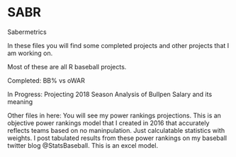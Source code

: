 # SABR
Sabermetrics 

In these files you will find some completed projects and other projects that I am working on. 

Most of these are all R baseball projects. 

Completed: 
BB% vs oWAR 

In Progress: 
Projecting 2018 Season 
Analysis of Bullpen Salary and its meaning 


Other files in here: 
You will see my power rankings projections. This is an objective power rankings model that I created in 2016 that accurately reflects teams based on no maninpulation. Just calculatable statistics with weights. I post tabulated results from these power rankings on my baseball twitter blog @StatsBaseball. This is an excel model.

